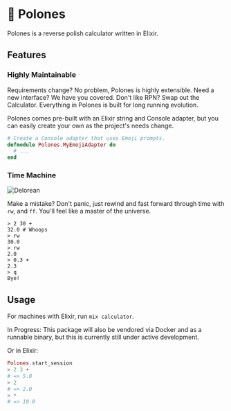 # :1234: Polones

Polones is a reverse polish calculator written in Elixir.

## Features

### Highly Maintainable

Requirements change? No problem, Polones is highly extensible. Need a new interface? We have you covered. Don't like RPN? Swap out the Calculator. Everything in Polones is built for long running evolution.

Polones comes pre-built with an Elixir string and Console adapter, but you can easily create your own as the project's needs change.

```elixir
# Create a Console adapter that uses Emoji prompts.
defmodule Polones.MyEmojiAdapter do
  # ...
end
```

### Time Machine

![Delorean](https://media.giphy.com/media/xsF1FSDbjguis/giphy.gif)

Make a mistake? Don't panic, just rewind and fast forward through time with `rw`, and `ff`. You'll feel like a master of the universe.

```shell
> 2 30 +
32.0 # Whoops
> rw
30.0
> rw
2.0
> 0.3 +
2.3
> q
Bye!
```

## Usage

For machines with Elixir, run `mix calculator`.

In Progress: This package will also be vendored via Docker and as a runnable
binary, but this is currently still under active development.

Or in Elixir:

```elixir
Polones.start_session
> 2 3 +
# => 5.0
> 2
# => 2.0
> *
# => 10.0